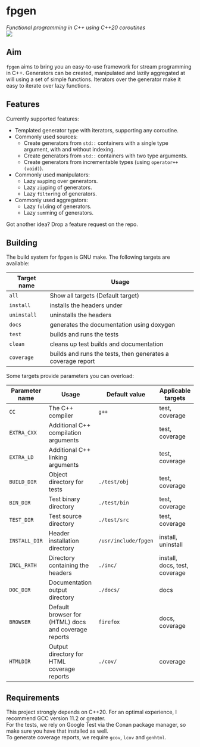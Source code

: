 # fpgen
*Functional programming in C++ using C++20 coroutines*  
![](https://img.shields.io/badge/test_coverage-98.4%25-brightgreen)


## Aim
`fpgen` aims to bring you an easy-to-use framework for stream programming in C++. Generators can be created, manipulated and lazily aggregated at will using a set of simple functions. Iterators over the generator make it easy to iterate over lazy functions.

## Features
Currently supported features:
 - Templated generator type with iterators, supporting any coroutine.
 - Commonly used sources:
   - Create generators from `std::` containers with a single type argument, with and without indexing.
   - Create generators from `std::` containers with two type arguments.
   - Create generators from incrementable types (using `operator++(void)`).
 - Commonly used manipulators:
   - Lazy `map`ping over generators.
   - Lazy `zip`ping of generators.
   - Lazy `filter`ing of generators.
 - Commonly used aggregators:
   - Lazy `fold`ing of generators.
   - Lazy `sum`ming of generators.

Got another idea? Drop a feature request on the repo.

## Building
The build system for fpgen is GNU make. The following targets are available:

 Target name | Usage
 --- | ---
 `all` | Show all targets (Default target)
 `install` | installs the headers under
 `uninstall` | uninstalls the headers
 `docs` | generates the documentation using doxygen
 `test` | builds and runs the tests
 `clean` | cleans up test builds and documentation
 `coverage` | builds and runs the tests, then generates a coverage report

Some targets provide parameters you can overload:

 Parameter name | Usage | Default value | Applicable targets
 --- | --- | --- | ---
 `CC` | The C++ compiler | `g++` | test, coverage
 `EXTRA_CXX` | Additional C++ compilation arguments |  | test, coverage
 `EXTRA_LD` | Additional C++ linking arguments |  | test, coverage
 `BUILD_DIR` | Object directory for tests | `./test/obj` | test, coverage
 `BIN_DIR` | Test binary directory | `./test/bin` | test, coverage
 `TEST_DIR` | Test source directory | `./test/src` | test, coverage
 `INSTALL_DIR` | Header installation directory | `/usr/include/fpgen` | install, uninstall
 `INCL_PATH` | Directory containing the headers | `./inc/` | install, docs, test, coverage
 `DOC_DIR` | Documentation output directory | `./docs/` | docs
 `BROWSER` | Default browser for (HTML) docs and coverage reports | `firefox` | docs, coverage
 `HTMLDIR` | Output directory for HTML coverage reports | `./cov/` | coverage

## Requirements
This project strongly depends on C++20. For an optimal experience, I recommend GCC version 11.2 or greater.  
For the tests, we rely on Google Test via the Conan package manager, so make sure you have that installed as well.  
To generate coverage reports, we require `gcov`, `lcov` and `genhtml`.
